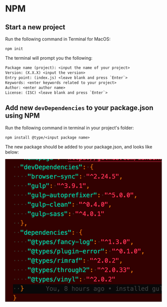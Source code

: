 # NPM

## Start a new project

Run the following command in Terminal for MacOS:

```shell
npm init
```

The terminal will prompt you the following:

```shell
Package name (project): <input the name of your project>
Version: (X.X.X) <input the version>
Entry point: (index.js) <leave blank and press `Enter`>
Keywords: <enter keywords related to your project>
Author: <enter author name>
License: (ISC) <leave blank and press `Enter`>
```

## Add new `devDependencies` to your package.json using NPM

Run the following command in terminal in your project's folder: 

```shell
npm install @type/<input package name>
```

The new package should be added to your package.json, and looks like below:

![package-json-sample](/images/package-json-sample.png)